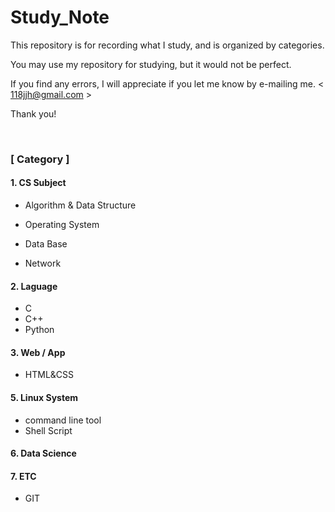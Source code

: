 # Study_Note

This repository is for recording what I study, and is organized by categories.

You may use my repository for studying, but it would not be perfect.

If you find any errors, I will appreciate if you let me know by e-mailing me. < 118jjh@gmail.com >

Thank you!

<br/>

### [ Category ]

[- Links for Study]:LinksForStudy.md
[ - What I've Learned Today]: /Issues

#### 1. CS Subject

- Algorithm & Data Structure

- Operating System

- Data Base

- Network


#### 2. Laguage

- C
- C++
- Python

#### 3. Web / App

- HTML&CSS

#### 5. Linux System

- command line tool
- Shell Script

#### 6. Data Science

#### 7. ETC

- GIT

